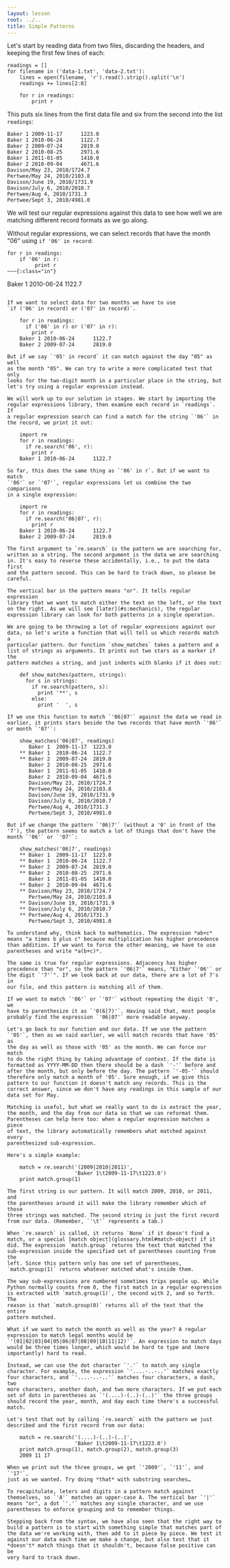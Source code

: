 ```yaml
---
layout: lesson
root: ../..
title: Simple Patterns
---
```


Let's start by reading data from two files, discarding the headers, and
keeping the first few lines of each:

~~~
readings = []
for filename in ('data-1.txt', 'data-2.txt'):
    lines = open(filename, 'r').read().strip().split('\n')
    readings += lines[2:8]

    for r in readings:
        print r
~~~

This puts six lines from the first data file and six from the second
into the list `readings`:

~~~
Baker 1 2009-11-17      1223.0
Baker 1 2010-06-24      1122.7
Baker 2 2009-07-24      2819.0
Baker 2 2010-08-25      2971.6
Baker 1 2011-01-05      1410.0
Baker 2 2010-09-04      4671.6
Davison/May 23, 2010/1724.7
Pertwee/May 24, 2010/2103.8
Davison/June 19, 2010/1731.9
Davison/July 6, 2010/2010.7
Pertwee/Aug 4, 2010/1731.3
Pertwee/Sept 3, 2010/4981.0
~~~

We will test our regular expressions against this data to see how well
we are matching different record formats as we go along.

Without regular expressions, we can select records that have the month
"06" using `if '06' in record`:

~~~
for r in readings:
    if '06' in r:
         print r
~~~{:class="in"}
~~~
Baker 1 2010-06-24      1122.7
~~~{:class="out"}

If we want to select data for two months we have to use
`if ('06' in record) or ('07' in record)`.

    for r in readings:
      if ('06' in r) or ('07' in r):
        print r
    Baker 1 2010-06-24      1122.7
    Baker 2 2009-07-24      2819.0

But if we say `'05' in record` it can match against the day "05" as well
as the month "05". We can try to write a more complicated test that only
looks for the two-digit month in a particular place in the string, but
let's try using a regular expression instead.

We will work up to our solution in stages. We start by importing the
regular expressions library, then examine each record in `readings`. If
a regular expression search can find a match for the string `'06'` in
the record, we print it out:

    import re
    for r in readings:
      if re.search('06', r):
        print r
    Baker 1 2010-06-24      1122.7

So far, this does the same thing as `'06' in r`. But if we want to match
`'06'` or `'07'`, regular expressions let us combine the two comparisons
in a single expression:

    import re
    for r in readings:
      if re.search('06|07', r):
        print r
    Baker 1 2010-06-24      1122.7
    Baker 2 2009-07-24      2819.0

The first argument to `re.search` is the pattern we are searching for,
written as a string. The second argument is the data we are searching
in. It's easy to reverse these accidentally, i.e., to put the data first
and the pattern second. This can be hard to track down, so please be
careful.

The vertical bar in the pattern means "or". It tells regular expression
library that we want to match either the text on the left, or the text
on the right. As we will see [later](#s:mechanics), the regular
expression library can look for both patterns in a single operation.

We are going to be throwing a lot of regular expressions against our
data, so let's write a function that will tell us which records match a
particular pattern. Our function `show_matches` takes a pattern and a
list of strings as arguments. It prints out two stars as a marker if the
pattern matches a string, and just indents with blanks if it does not:

    def show_matches(pattern, strings):
      for s in strings:
        if re.search(pattern, s):
          print '**', s
        else:
          print '  ', s

If we use this function to match `'06|07'` against the data we read in
earlier, it prints stars beside the two records that have month `'06'`
or month `'07'`:

    show_matches('06|07', readings)
       Baker 1  2009-11-17  1223.0
    ** Baker 1  2010-06-24  1122.7
    ** Baker 2  2009-07-24  2819.0
       Baker 2  2010-08-25  2971.6
       Baker 1  2011-01-05  1410.0
       Baker 2  2010-09-04  4671.6
       Davison/May 23, 2010/1724.7
       Pertwee/May 24, 2010/2103.8
       Davison/June 19, 2010/1731.9
       Davison/July 6, 2010/2010.7
       Pertwee/Aug 4, 2010/1731.3
       Pertwee/Sept 3, 2010/4981.0

But if we change the pattern `'06|7'` (without a '0' in front of the
'7'), the pattern seems to match a lot of things that don't have the
month `'06'` or `'07'`:

    show_matches('06|7', readings)
    ** Baker 1  2009-11-17  1223.0
    ** Baker 1  2010-06-24  1122.7
    ** Baker 2  2009-07-24  2819.0
    ** Baker 2  2010-08-25  2971.6
       Baker 1  2011-01-05  1410.0
    ** Baker 2  2010-09-04  4671.6
    ** Davison/May 23, 2010/1724.7
       Pertwee/May 24, 2010/2103.8
    ** Davison/June 19, 2010/1731.9
    ** Davison/July 6, 2010/2010.7
    ** Pertwee/Aug 4, 2010/1731.3
       Pertwee/Sept 3, 2010/4981.0

To understand why, think back to mathematics. The expression *ab+c*
means "a times b plus c" because multiplication has higher precedence
than addition. If we want to force the other meaning, we have to use
parentheses and write *a(b+c)*.

The same is true for regular expressions. Adjacency has higher
precedence than "or", so the pattern `'06|7'` means, "Either `'06'` or
the digit `'7'`". If we look back at our data, there are a lot of 7's in
our file, and this pattern is matching all of them.

If we want to match `'06'` or `'07'` without repeating the digit '0', we
have to parenthesize it as `'0(6|7)'`. Having said that, most people
probably find the expression `'06|07'` more readable anyway.

Let's go back to our function and our data. If we use the pattern
`'05'`, then as we said earlier, we will match records that have '05' as
the day as well as those with '05' as the month. We can force our match
to do the right thing by taking advantage of context. If the date is
formatted as YYYY-MM-DD then there should be a dash `'-'` before and
after the month, but only before the day. The pattern `'-05-'` should
therefore only match a month of '05'. Sure enough, if we give this
pattern to our function it doesn't match any records. This is the
correct answer, since we don't have any readings in this sample of our
data set for May.

Matching is useful, but what we really want to do is extract the year,
the month, and the day from our data so that we can reformat them.
Parentheses can help here too: when a regular expression matches a piece
of text, the library automatically remembers what matched against every
parenthesized sub-expression.

Here's a simple example:

    match = re.search('(2009|2010|2011)',
                      'Baker 1\t2009-11-17\t1223.0')
    print match.group(1)

The first string is our pattern. It will match 2009, 2010, or 2011, and
the parentheses around it will make the library remember which of those
three strings was matched. The second string is just the first record
from our data. (Remember, `'\t'` represents a tab.)

When `re.search` is called, it returns `None` if it doesn't find a
match, or a special [match object](glossary.html#match-object) if it
did. The expression `match.group` returns the text that matched the
sub-expression inside the specified set of parentheses counting from the
left. Since this pattern only has one set of parentheses,
`match.group(1)` returns whatever matched what's inside them.

The way sub-expressions are numbered sometimes trips people up. While
Python normally counts from 0, the first match in a regular expression
is extracted with `match.group(1)`, the second with 2, and so forth. The
reason is that `match.group(0)` returns all of the text that the entire
pattern matched.

What if we want to match the month as well as the year? A regular
expression to match legal months would be
`'(01|02|03|04|05|06|07|08|09|10|11|12)'`. An expression to match days
would be three times longer, which would be hard to type and (more
importantly) hard to read.

Instead, we can use the dot character `'.'` to match any single
character. For example, the expression `'....-..-..'` matches exactly
four characters, and `'....-..-..'` matches four characters, a dash, two
more characters, another dash, and two more characters. If we put each
set of dots in parentheses as `'(....)-(..)-(..)'` the three groups
should record the year, month, and day each time there's a successful
match.

Let's test that out by calling `re.search` with the pattern we just
described and the first record from our data:

    match = re.search('(....)-(..)-(..)',
                      'Baker 1\t2009-11-17\t1223.0')
    print match.group(1), match.group(2), match.group(3)
    2009 11 17

When we print out the three groups, we get `'2009'`, `'11'`, and `'17'`,
just as we wanted. Try doing *that* with substring searches…

To recapitulate, leters and digits in a pattern match against
themselves, so `'A'` matches an upper-case A. The vertical bar `'|'`
means "or", a dot `'.'` matches any single character, and we use
parentheses to enforce grouping and to remember things.

Stepping back from the syntax, we have also seen that the right way to
build a pattern is to start with something simple that matches part of
the data we're working with, then add to it piece by piece. We test it
against our data each time we make a change, but also test that it
*doesn't* match things that it shouldn't, because false positive can be
very hard to track down.
